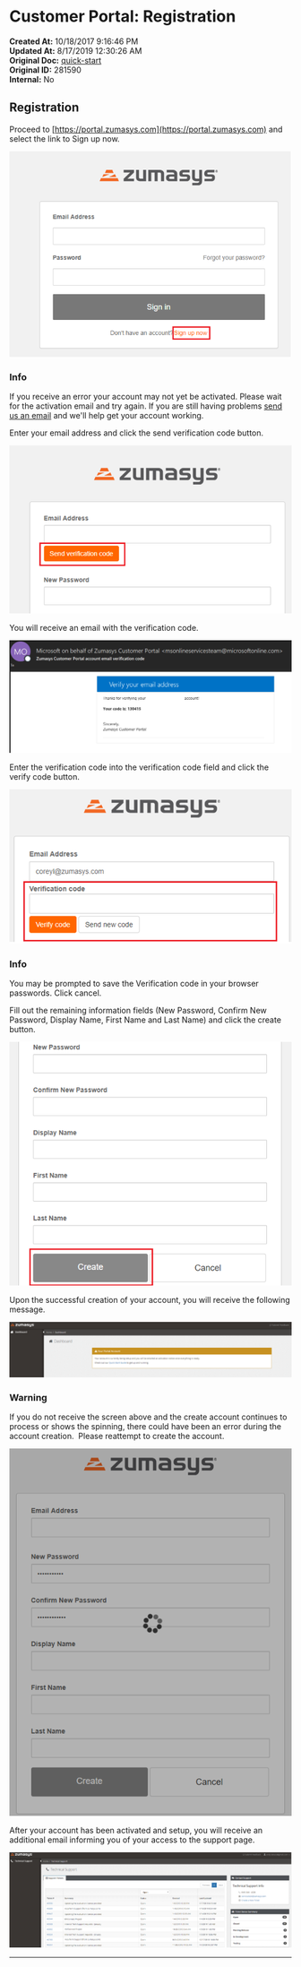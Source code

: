 # Customer Portal: Registration

**Created At:** 10/18/2017 9:16:46 PM  
**Updated At:** 8/17/2019 12:30:26 AM  
**Original Doc:** [quick-start](https://docs.zumasys.com/customerportal/quick-start)  
**Original ID:** 281590  
**Internal:** No  


## Registration

Proceed to [https://portal.zumasys.com](https://portal.zumasys.com) and select the link to Sign up now.

![quick-start: 1548184946418-1548184946418](./1548184946418-1548184946418.png)

### Info

If you receive an error your account may not yet be activated. Please wait for the activation email and try again. If you are still having problems [send us an email](mailto:portal-feedback@zumasys.com "Send an Email") and we'll help get your account working.



Enter your email address and click the send verification code button.

![quick-start: 1548185245409-1548185245409](./1548185245409-1548185245409.png)



You will receive an email with the verification code.

![quick-start: 1548185380446-1548185380446](./1548185380446-1548185380446.png)





Enter the verification code into the verification code field and click the verify code button.

![quick-start: 1548185550033-1548185550033](./1548185550033-1548185550033.png)

### Info

You may be prompted to save the Verification code in your browser passwords. Click cancel.



Fill out the remaining information fields (New Password, Confirm New Password, Display Name, First Name and Last Name) and click the create button.

![quick-start: 1548185737205-1548185737205](./1548185737205-1548185737205.png)



Upon the successful creation of your account, you will receive the following message.

![quick-start: 1548185893932-1548185893932](./1548185893932-1548185893932.png)



### Warning

If you do not receive the screen above and the create account continues to process or shows the spinning, there could have been an error during the account creation.  Please reattempt to create the account.

![quick-start: 1548186124504-1548186124504](./1548186124504-1548186124504.png)



After your account has been activated and setup, you will receive an additional email informing you of your access to the support page.

![quick-start: 1548186813923-1548186813923](./1548186813923-1548186813923.png)

* * *

# 


## 




### 





